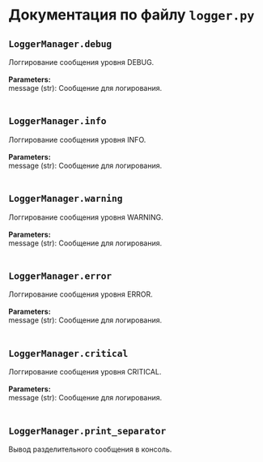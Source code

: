# Документация по файлу `logger.py`

## `LoggerManager.debug`<br>
Логгирование сообщения уровня DEBUG.<br>
<br>**Parameters:**<br>
message (str): Сообщение для логирования.<br>
<br>
## `LoggerManager.info`<br>
Логгирование сообщения уровня INFO.<br>
<br>**Parameters:**<br>
message (str): Сообщение для логирования.<br>
<br>
## `LoggerManager.warning`<br>
Логгирование сообщения уровня WARNING.<br>
<br>**Parameters:**<br>
message (str): Сообщение для логирования.<br>
<br>
## `LoggerManager.error`<br>
Логгирование сообщения уровня ERROR.<br>
<br>**Parameters:**<br>
message (str): Сообщение для логирования.<br>
<br>
## `LoggerManager.critical`<br>
Логгирование сообщения уровня CRITICAL.<br>
<br>**Parameters:**<br>
message (str): Сообщение для логирования.<br>
<br>
## `LoggerManager.print_separator`<br>
Вывод разделительного сообщения в консоль.<br>
<br>
